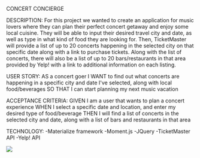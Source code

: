 CONCERT CONCIERGE

DESCRIPTION:
    For this project we wanted to create an application for music lovers where they can plan their perfect concert getaway and enjoy some local cuisine. They will be able to input their desired travel city and date, as well as type in what kind of food they are looking for. Then, TicketMaster will provide a list of up to 20 concerts happening in the selected city on that specific date along with a link to purchase tickets. Along with the list of concerts, there will also be a list of up to 20 bars/restaurants in that area provided by Yelp! with a link to additional information on each listing.

USER STORY:
    AS a concert goer
    I WANT to find out what concerts are happening in a specific city and date I've selected, along with local food/beverages
    SO THAT I can start planning my next music vacation

ACCEPTANCE CRITERIA:
    GIVEN I am a user that wants to plan a concert experience
    WHEN I select a specific date and location, and enter my desired type of food/beverage
    THEN I will find a list of concerts in the selected city and date, along with a list of bars and restaurants in that area

TECHNOLOGY:
    -Materialize framework
    -Moment.js
    -JQuery
    -TicketMaster API
    -Yelp! API

![](images/concert_concierge.png)
